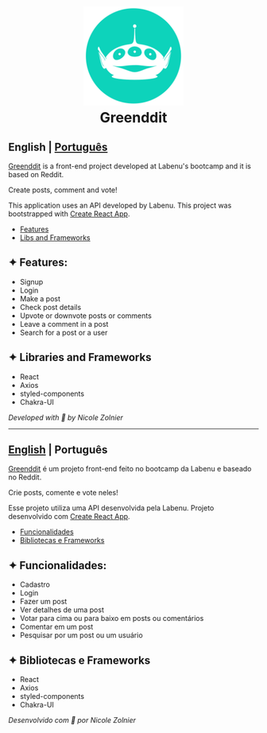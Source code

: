 <h1 align="center">
  <br>
  <a href=""><img src="./src/assets/alien.svg"  alt="logo astromatch" width="200"></a>
  <br>
  Greenddit
  <br>
</h1>

<a id="en-readme"></a>
## English | [Português](#pt-readme)

[Greenddit]() is a front-end project developed at Labenu's bootcamp and it is based on Reddit.

Create posts, comment and vote!

This application uses an API developed by Labenu.
This project was bootstrapped with [Create React App](https://github.com/facebook/create-react-app).

<a name="menu"></a>
- [Features](#features)
- [Libs and Frameworks](#libs)

<a id="features"></a>
## ✦ Features:
* Signup
* Login
* Make a post
* Check post details
* Upvote or downvote posts or comments
* Leave a comment in a post
* Search for a post or a user

<a id="libs"></a>
## ✦ Libraries and Frameworks
* React
* Axios
* styled-components
* Chakra-UI

*Developed with 💚 by Nicole Zolnier*

-------

<a id="pt-readme"></a>
## [English](#en-readme) | Português
[Greenddit]() é um projeto front-end feito no bootcamp da Labenu e baseado no Reddit.

Crie posts, comente e vote neles!

Esse projeto utiliza uma API desenvolvida pela Labenu. Projeto desenvolvido com [Create React App](https://github.com/facebook/create-react-app).

<a name="pt-menu"></a>
- [Funcionalidades](#funcionalidades)
- [Bibliotecas e Frameworks](#bibliotecas)

<a id="funcionalidades"></a>
## ✦ Funcionalidades:
* Cadastro
* Login
* Fazer um post
* Ver detalhes de uma post
* Votar para cima ou para baixo em posts ou comentários
* Comentar em um post
* Pesquisar por um post ou um usuário

<a id="bibliotecas"></a>
## ✦ Bibliotecas e Frameworks
* React
* Axios
* styled-components
* Chakra-UI

*Desenvolvido com 💚 por Nicole Zolnier*